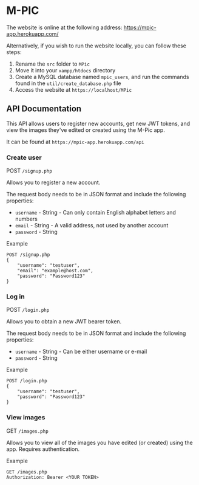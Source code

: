 # M-PIC
The website is online at the following address: <a href="https://mpic-app.herokuapp.com/">https://mpic-app.herokuapp.com/</a>

Alternatively, if you wish to run the website locally, you can follow these steps:
1. Rename the `src` folder to `MPic`
2. Move it into your `xampp/htdocs` directory
3. Create a MySQL database named `mpic_users`, and run the commands found in the `util/create_database.php` file
4. Access the website at `https://localhost/MPic`

## API Documentation
This API allows users to register new accounts, get new JWT tokens, and view the images they've edited or created using the M-Pic app.

It can be found at `https://mpic-app.herokuapp.com/api`

### Create user
POST `/signup.php`

Allows you to register a new account.

The request body needs to be in JSON format and include the following properties:
- `username` - String - Can only contain English alphabet letters and numbers
- `email` - String - A valid address, not used by another account
- `password` - String

Example
```
POST /signup.php
{
    "username": "testuser",
    "email": "example@host.com",
    "password": "Password123"
}
```

### Log in
POST `/login.php`

Allows you to obtain a new JWT bearer token.

The request body needs to be in JSON format and include the following properties:
- `username` - String - Can be either username or e-mail
- `password` - String

Example
```
POST /login.php
{
    "username": "testuser",
    "password": "Password123"
}
```

### View images
GET `/images.php`

Allows you to view all of the images you have edited (or created) using the app. Requires authentication.

Example
```
GET /images.php
Authorization: Bearer <YOUR TOKEN>
```
